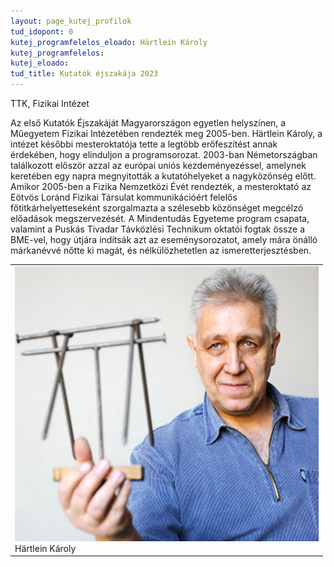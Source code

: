 ```yaml
---
layout: page_kutej_profilok
tud_idopont: 0
kutej_programfelelos_eloado: Härtlein Károly
kutej_programfelelos: 
kutej_eloado:
tud_title: Kutatók éjszakája 2023
---
```


TTK, Fizikai Intézet

Az első Kutatók Éjszakáját Magyarországon egyetlen helyszínen, a Műegyetem Fizikai Intézetében rendezték meg 2005-ben. Härtlein Károly, a intézet későbbi mesteroktatója tette a legtöbb erőfeszítést annak érdekében, hogy elinduljon a programsorozat. 2003-ban Németországban találkozott először azzal az európai uniós kezdeményezéssel, amelynek keretében egy napra megnyitották a kutatóhelyeket a nagyközönség előtt. Amikor 2005-ben a Fizika Nemzetközi Évét rendezték, a mesteroktató az Eötvös Loránd Fizikai Társulat kommunikációért felelős főtitkárhelyetteseként szorgalmazta a szélesebb közönséget megcélzó előadások megszervezését. A Mindentudás Egyeteme program csapata, valamint a Puskás Tivadar Távközlési Technikum oktatói fogtak össze a BME-vel, hogy útjára indítsák azt az eseménysorozatot, amely mára önálló márkanévvé nőtte ki magát, és nélkülözhetetlen az ismeretterjesztésben.

 <table class="picture">
<tr>
<td>

<div class="gallery">
    <img src="images/hartlein_karoly.png" max-width="250" max-height="200">
  <div class="desc">Härtlein Károly</div>
</div>

</td>
</tr>
</table>
